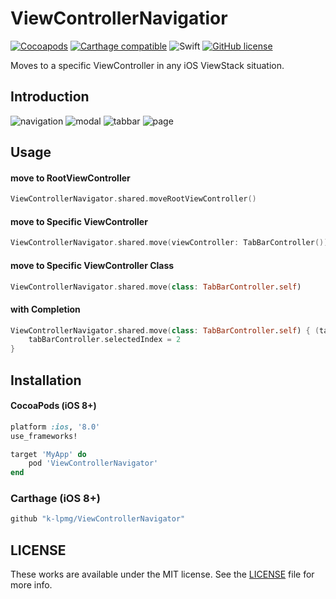 # ViewControllerNavigatior
[![Cocoapods](https://img.shields.io/cocoapods/v/ViewControllerNavigator.svg?style=flat)](https://cocoapods.org/pods/ViewControllerNavigator)
[![Carthage compatible](https://img.shields.io/badge/Carthage-compatible-4BC51D.svg?style=flat)](https://github.com/Carthage/Carthage)
![Swift](https://img.shields.io/badge/Swift-4.1-orange.svg)
[![GitHub license](https://img.shields.io/badge/license-MIT-lightgrey.svg?style=flat)](https://raw.githubusercontent.com/k-lpmg/ViewControllerNavigator/master/LICENSE)

Moves to a specific ViewController in any iOS ViewStack situation.

## Introduction
![navigation](https://user-images.githubusercontent.com/15151687/44308660-d96dce80-a3f4-11e8-9483-29642be29c68.gif)
![modal](https://user-images.githubusercontent.com/15151687/44308670-faceba80-a3f4-11e8-8acf-3f36cedf0768.gif)
![tabbar](https://user-images.githubusercontent.com/15151687/44308676-09b56d00-a3f5-11e8-8c04-ff62efd864ad.gif)
![page](https://user-images.githubusercontent.com/15151687/44308686-19cd4c80-a3f5-11e8-92e2-5b01fc9d2ea1.gif)

## Usage

#### move to RootViewController
```swift
ViewControllerNavigator.shared.moveRootViewController()
```

#### move to Specific ViewController
```swift
ViewControllerNavigator.shared.move(viewController: TabBarController())
```

#### move to Specific ViewController Class
```swift
ViewControllerNavigator.shared.move(class: TabBarController.self)
```

#### with Completion
```swift
ViewControllerNavigator.shared.move(class: TabBarController.self) { (tabBarController) in
    tabBarController.selectedIndex = 2
}
```

## Installation

#### CocoaPods (iOS 8+)

```ruby
platform :ios, '8.0'
use_frameworks!

target 'MyApp' do
    pod 'ViewControllerNavigator'
end
```

### Carthage (iOS 8+)

```ruby
github "k-lpmg/ViewControllerNavigator"
```


## LICENSE

These works are available under the MIT license. See the [LICENSE][license] file
for more info.

[license]: LICENSE
